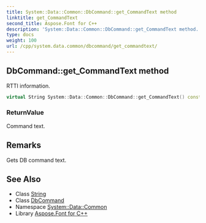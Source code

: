 ```yaml
---
title: System::Data::Common::DbCommand::get_CommandText method
linktitle: get_CommandText
second_title: Aspose.Font for C++
description: 'System::Data::Common::DbCommand::get_CommandText method. RTTI information in C++.'
type: docs
weight: 100
url: /cpp/system.data.common/dbcommand/get_commandtext/
---
```

## DbCommand::get_CommandText method


RTTI information.

```cpp
virtual String System::Data::Common::DbCommand::get_CommandText() const =0
```


### ReturnValue

Command text.
## Remarks


Gets DB command text. 
## See Also

* Class [String](../../../system/string/)
* Class [DbCommand](../)
* Namespace [System::Data::Common](../../)
* Library [Aspose.Font for C++](../../../)
